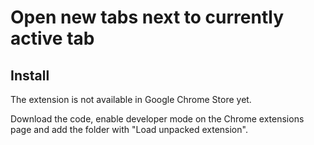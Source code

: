 # Open new tabs next to currently active tab

## Install

The extension is not available in Google Chrome Store yet.

Download the code, enable developer mode on the Chrome extensions page and add the folder with "Load unpacked extension".
